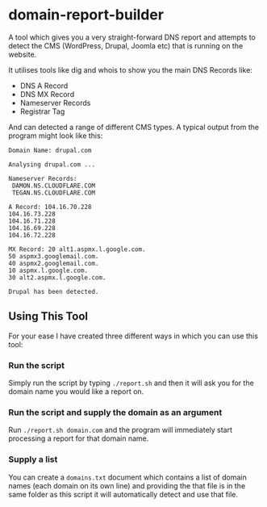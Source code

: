 # domain-report-builder
A tool which gives you a very straight-forward DNS report and attempts to detect the CMS (WordPress, Drupal, Joomla etc) that is running on the website.

It utilises tools like dig and whois to show you the main DNS Records like:
- DNS A Record
- DNS MX Record
- Nameserver Records
- Registrar Tag

And can detected a range of different CMS types. A typical output from the program might look like this:

```
Domain Name: drupal.com

Analysing drupal.com ...

Nameserver Records:
 DAMON.NS.CLOUDFLARE.COM
 TEGAN.NS.CLOUDFLARE.COM

A Record: 104.16.70.228
104.16.73.228
104.16.71.228
104.16.69.228
104.16.72.228

MX Record: 20 alt1.aspmx.l.google.com.
50 aspmx3.googlemail.com.
40 aspmx2.googlemail.com.
10 aspmx.l.google.com.
30 alt2.aspmx.l.google.com.

Drupal has been detected.
```
## Using This Tool
For your ease I have created three different ways in which you can use this tool:
### Run the script
Simply run the script by typing `./report.sh` and then it will ask you for the domain name you would like a report on.
### Run the script and supply the domain as an argument
Run `./report.sh domain.com` and the program will immediately start processing a report for that domain name.
### Supply a list
You can create a `domains.txt` document which contains a list of domain names (each domain on its own line) and providing the that file is in the same folder as this script it will automatically detect and use that file.
